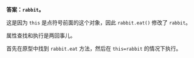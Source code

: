 **答案：`rabbit`。**

这是因为 `this` 是点符号前面的这个对象，因此 `rabbit.eat()` 修改了 `rabbit`。

属性查找和执行是两回事儿。

首先在原型中找到 `rabbit.eat` 方法，然后在 `this=rabbit` 的情况下执行。
